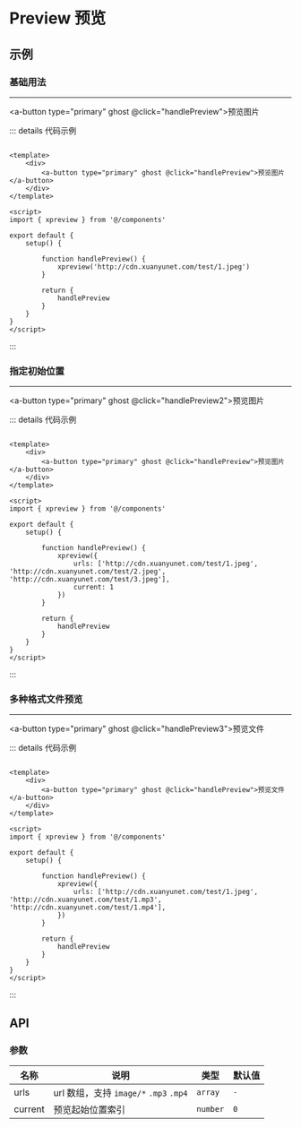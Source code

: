 # Preview 预览

## 示例

### 基础用法
---
<a-button type="primary" ghost @click="handlePreview">预览图片</a-button>

::: details 代码示例

```vue

<template>
    <div>
        <a-button type="primary" ghost @click="handlePreview">预览图片</a-button>
    </div>
</template>

<script>
import { xpreview } from '@/components'

export default {
    setup() {

        function handlePreview() {
            xpreview('http://cdn.xuanyunet.com/test/1.jpeg')
        }

        return {
            handlePreview
        }
    }
}
</script>
```

:::

### 指定初始位置
---
<a-button type="primary" ghost @click="handlePreview2">预览图片</a-button>

::: details 代码示例

```vue

<template>
    <div>
        <a-button type="primary" ghost @click="handlePreview">预览图片</a-button>
    </div>
</template>

<script>
import { xpreview } from '@/components'

export default {
    setup() {

        function handlePreview() {
            xpreview({
                urls: ['http://cdn.xuanyunet.com/test/1.jpeg', 'http://cdn.xuanyunet.com/test/2.jpeg', 'http://cdn.xuanyunet.com/test/3.jpeg'],
                current: 1
            })
        }

        return {
            handlePreview
        }
    }
}
</script>
```

:::

### 多种格式文件预览
---
<a-button type="primary" ghost @click="handlePreview3">预览文件</a-button>

::: details 代码示例

```vue

<template>
    <div>
        <a-button type="primary" ghost @click="handlePreview">预览文件</a-button>
    </div>
</template>

<script>
import { xpreview } from '@/components'

export default {
    setup() {

        function handlePreview() {
            xpreview({
                urls: ['http://cdn.xuanyunet.com/test/1.jpeg', 'http://cdn.xuanyunet.com/test/1.mp3', 'http://cdn.xuanyunet.com/test/1.mp4'],
            })
        }

        return {
            handlePreview
        }
    }
}
</script>
```

:::

## API

### 参数

| 名称      | 说明                                | 类型       | 默认值 |
|---------|-----------------------------------|----------|-----|
| urls    | url 数组，支持 `image/*` `.mp3` `.mp4` | `array`  | `-` |
| current | 预览起始位置索引                          | `number` | `0` |

<script setup>
import xpreview from '@/components/Preview';

function handlePreview(){
    xpreview('http://cdn.xuanyunet.com/test/1.jpeg')
}

function handlePreview2(){
    xpreview({
        urls: ['http://cdn.xuanyunet.com/test/1.jpeg', 'http://cdn.xuanyunet.com/test/2.jpeg', 'http://cdn.xuanyunet.com/test/3.jpeg'],
        current: 1
    })
}

function handlePreview3(){
    xpreview({
        urls: ['http://cdn.xuanyunet.com/test/1.jpeg', 'http://cdn.xuanyunet.com/test/1.mp3', 'http://cdn.xuanyunet.com/test/1.mp4'],
    })
}
</script>